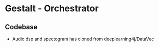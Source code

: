 # Gestalt - Orchestrator

## Codebase
* Audio dsp and spectogram has cloned from deeplearning4j/DataVec

